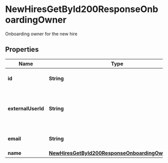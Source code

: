 

# NewHiresGetById200ResponseOnboardingOwner

Onboarding owner for the new hire

## Properties

| Name | Type | Description | Notes |
|------------ | ------------- | ------------- | -------------|
|**id** | **String** | Id of the onboarding owner |  [optional] |
|**externalUserId** | **String** | External user identifier of the onboarding owner |  [optional] |
|**email** | **String** | Email of the onboarding owner |  [optional] |
|**name** | [**NewHiresGetById200ResponseOnboardingOwnerName**](NewHiresGetById200ResponseOnboardingOwnerName.md) |  |  [optional] |



